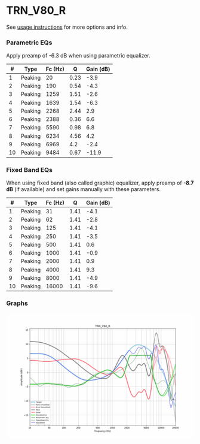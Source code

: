 # TRN_V80_R
See [usage instructions](https://github.com/jaakkopasanen/AutoEq#usage) for more options and info.

### Parametric EQs
Apply preamp of -6.3 dB when using parametric equalizer.

|   # | Type    |   Fc (Hz) |    Q |   Gain (dB) |
|-----|---------|-----------|------|-------------|
|   1 | Peaking |        20 | 0.23 |        -3.9 |
|   2 | Peaking |       190 | 0.54 |        -4.3 |
|   3 | Peaking |      1259 | 1.51 |        -2.6 |
|   4 | Peaking |      1639 | 1.54 |        -6.3 |
|   5 | Peaking |      2268 | 2.44 |         2.9 |
|   6 | Peaking |      2388 | 0.36 |         6.6 |
|   7 | Peaking |      5590 | 0.98 |         6.8 |
|   8 | Peaking |      6234 | 4.56 |         4.2 |
|   9 | Peaking |      6969 | 4.2  |        -2.4 |
|  10 | Peaking |      9484 | 0.67 |       -11.9 |

### Fixed Band EQs
When using fixed band (also called graphic) equalizer, apply preamp of **-8.7 dB** (if available) and set gains manually with these parameters.

|   # | Type    |   Fc (Hz) |    Q |   Gain (dB) |
|-----|---------|-----------|------|-------------|
|   1 | Peaking |        31 | 1.41 |        -4.1 |
|   2 | Peaking |        62 | 1.41 |        -2.8 |
|   3 | Peaking |       125 | 1.41 |        -4.1 |
|   4 | Peaking |       250 | 1.41 |        -3.5 |
|   5 | Peaking |       500 | 1.41 |         0.6 |
|   6 | Peaking |      1000 | 1.41 |        -0.9 |
|   7 | Peaking |      2000 | 1.41 |         0.9 |
|   8 | Peaking |      4000 | 1.41 |         9.3 |
|   9 | Peaking |      8000 | 1.41 |        -4.9 |
|  10 | Peaking |     16000 | 1.41 |        -9.6 |

### Graphs
![](./TRN_V80_R.png)
